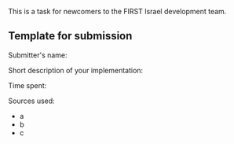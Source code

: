 This is a task for newcomers to the FIRST Israel development team.

## Template for submission

Submitter's name:

Short description of your implementation:

Time spent:

Sources used:

- a
- b
- c
